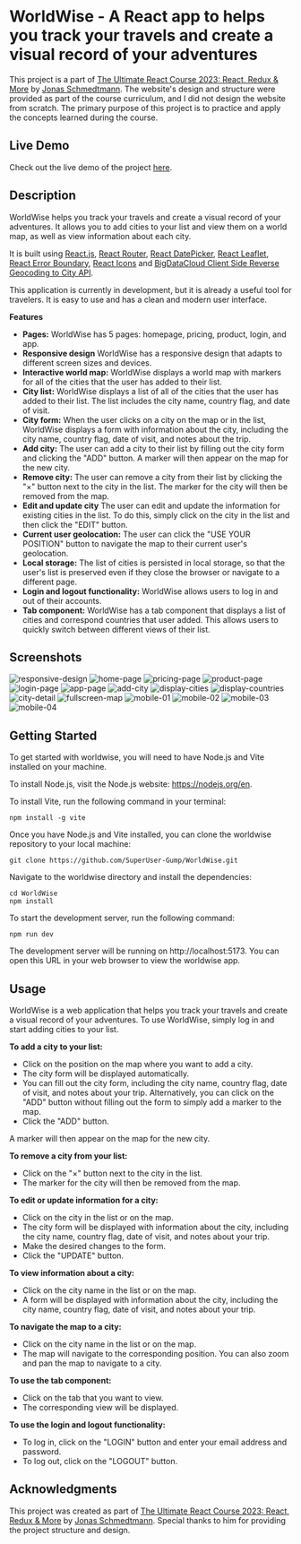 # WorldWise - A React app to helps you track your travels and create a visual record of your adventures

This project is a part of [The Ultimate React Course 2023: React, Redux & More](https://www.udemy.com/course/the-ultimate-react-course/) by [Jonas Schmedtmann](https://github.com/jonasschmedtmann). The website's design and structure were provided as part of the course curriculum, and I did not design the website from scratch. The primary purpose of this project is to practice and apply the concepts learned during the course.

## Live Demo

Check out the live demo of the project [here](https://worldwise-krittin-saenpakdi.netlify.app/).

## Description

WorldWise helps you track your travels and create a visual record of your adventures. It allows you to add cities to your list and view them on a world map, as well as view information about each city.

It is built using [React.js](https://react.dev/), [React Router](https://reactrouter.com/), [React DatePicker](https://reactdatepicker.com/), [React Leaflet](https://react-leaflet.js.org/), [React Error Boundary](https://www.npmjs.com/package/react-error-boundary), [React Icons](https://react-icons.github.io/react-icons/) and [BigDataCloud Client Side Reverse Geocoding to City API](https://www.bigdatacloud.com/free-api/free-reverse-geocode-to-city-api).

This application is currently in development, but it is already a useful tool for travelers. It is easy to use and has a clean and modern user interface.

**Features**

* **Pages:** WorldWise has 5 pages: homepage, pricing, product, login, and app.
* **Responsive design** WorldWise has a responsive design that adapts to different screen sizes and devices.
* **Interactive world map:** WorldWise displays a world map with markers for all of the cities that the user has added to their list.
* **City list:** WorldWise displays a list of all of the cities that the user has added to their list. The list includes the city name, country flag, and date of visit.
* **City form:** When the user clicks on a city on the map or in the list, WorldWise displays a form with information about the city, including the city name, country flag, date of visit, and notes about the trip.
* **Add city:** The user can add a city to their list by filling out the city form and clicking the "ADD" button. A marker will then appear on the map for the new city.
* **Remove city:** The user can remove a city from their list by clicking the "&times;" button next to the city in the list. The marker for the city will then be removed from the map.
* **Edit and update city** The user can edit and update the information for existing cities in the list. To do this, simply click on the city in the list and then click the "EDIT" button.
* **Current user geolocation:** The user can click the "USE YOUR POSITION" button to navigate the map to their current user's geolocation.
* **Local storage:** The list of cities is persisted in local storage, so that the user's list is preserved even if they close the browser or navigate to a different page.
* **Login and logout functionality:** WorldWise allows users to log in and out of their accounts.
* **Tab component:** WorldWise has a tab component that displays a list of cities and correspond countries that user added. This allows users to quickly switch between different views of their list.

## Screenshots
![responsive-design](public/screenshots/responsive-design.webp)
![home-page](public/screenshots/home-page.webp)
![pricing-page](public/screenshots/pricing-page.webp)
![product-page](public/screenshots/product-page.webp)
![login-page](public/screenshots/login-page.webp)
![app-page](public/screenshots/app-page.webp)
![add-city](public/screenshots/add-city.webp)
![display-cities](public/screenshots/display-cities.webp)
![display-countries](public/screenshots/display-countries.webp)
![city-detail](public/screenshots/city-detail.webp)
![fullscreen-map](public/screenshots/fullscreen-map.webp)
![mobile-01](public/screenshots/mobile-01.webp)
![mobile-02](public/screenshots/mobile-02.webp)
![mobile-03](public/screenshots/mobile-03.webp)
![mobile-04](public/screenshots/mobile-04.webp)

## Getting Started

To get started with worldwise, you will need to have Node.js and Vite installed on your machine.

To install Node.js, visit the Node.js website: https://nodejs.org/en.

To install Vite, run the following command in your terminal:

```
npm install -g vite
```

Once you have Node.js and Vite installed, you can clone the worldwise repository to your local machine:

```
git clone https://github.com/SuperUser-Gump/WorldWise.git
```

Navigate to the worldwise directory and install the dependencies:

```
cd WorldWise
npm install
```

To start the development server, run the following command:

```
npm run dev
```

The development server will be running on http://localhost:5173. You can open this URL in your web browser to view the worldwise app.



## Usage

WorldWise is a web application that helps you track your travels and create a visual record of your adventures. To use WorldWise, simply log in and start adding cities to your list.

**To add a city to your list:**

* Click on the position on the map where you want to add a city.
* The city form will be displayed automatically.
* You can fill out the city form, including the city name, country flag, date of visit, and notes about your trip. Alternatively, you can click on the "ADD" button without filling out the form to simply add a marker to the map.
* Click the "ADD" button.

A marker will then appear on the map for the new city.

**To remove a city from your list:**

* Click on the "&times;" button next to the city in the list.
* The marker for the city will then be removed from the map.

**To edit or update information for a city:**

* Click on the city in the list or on the map.
* The city form will be displayed with information about the city, including the city name, country flag, date of visit, and notes about your trip.
* Make the desired changes to the form.
* Click the "UPDATE" button.

**To view information about a city:**

* Click on the city name in the list or on the map.
* A form will be displayed with information about the city, including the city name, country flag, date of visit, and notes about your trip.

**To navigate the map to a city:**

* Click on the city name in the list or on the map.
* The map will navigate to the corresponding position. You can also zoom and pan the map to navigate to a city.

**To use the tab component:**

* Click on the tab that you want to view.
* The corresponding view will be displayed.

**To use the login and logout functionality:**

* To log in, click on the "LOGIN" button and enter your email address and password.
* To log out, click on the "LOGOUT" button.

## Acknowledgments

This project was created as part of [The Ultimate React Course 2023: React, Redux & More](https://www.udemy.com/course/the-ultimate-react-course/) by [Jonas Schmedtmann](https://github.com/jonasschmedtmann). Special thanks to him for providing the project structure and design.
